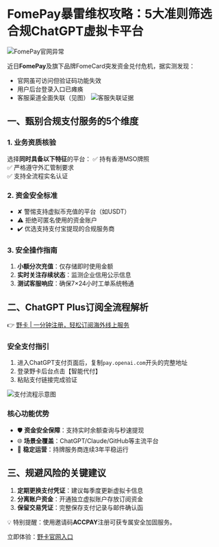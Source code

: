 # FomePay暴雷维权攻略：5大准则筛选合规ChatGPT虚拟卡平台

![FomePay官网异常](https://bbtdd.com/wp-content/uploads/img/32604699774863.webp)

近日**FomePay**及旗下品牌FomeCard突发资金兑付危机，据实测发现：
- 官网虽可访问但验证码功能失效
- 用户后台登录入口已瘫痪
- 客服渠道全面失联（见图）
![客服失联证据](https://bbtdd.com/wp-content/uploads/img/6048359788.webp)

## 一、甄别合规支付服务的5个维度

### 1. 业务资质核验
选择**同时具备以下特征**的平台：
✅ 持有香港MSO牌照  
✅ 严格遵守外汇管制要求  
✅ 支持全流程实名认证  

### 2. 资金安全标准
- ✘ 警惕支持虚拟币充值的平台（如USDT）
- ⚠️ 拒绝可匿名使用的资金账户
- ✔️ 优选支持支付宝提现的合规服务商

### 3. 安全操作指南
1. **小额分次充值**：仅存储即时使用金额
2. **实时关注存续状态**：监测企业信用公示信息
3. **测试客服响应**：确保7×24小时工单系统畅通

## 二、ChatGPT Plus订阅全流程解析

👉 [野卡 | 一分钟注册，轻松订阅海外线上服务](https://bbtdd.com/yeka)

### 安全支付指引
1. 进入ChatGPT支付页面后，复制`pay.openai.com`开头的完整地址
2. 登录野卡后台点击【智能代付】
3. 粘贴支付链接完成验证

![支付流程示意图](https://bbtdd.com/wp-content/uploads/img/8865201623.webp)

### 核心功能优势
- 🛡️ **资金安全保障**：支持实时余额查询与秒速提现
- 🌐 **场景全覆盖**：ChatGPT/Claude/GitHub等主流平台
- 📅 **稳定运营**：持牌服务商连续3年平稳运行

## 三、规避风险的关键建议
1. **定期更换支付凭证**：建议每季度更新虚拟卡信息
2. **分离账户资金**：开通独立虚拟账户存放订阅资金
3. **保留交易凭证**：完整保存支付记录与邮件确认函

💡 特别提醒：使用邀请码**ACCPAY**注册可获专属安全加固服务。

立即体验：[野卡官网入口](https://bbtdd.com/yeka)